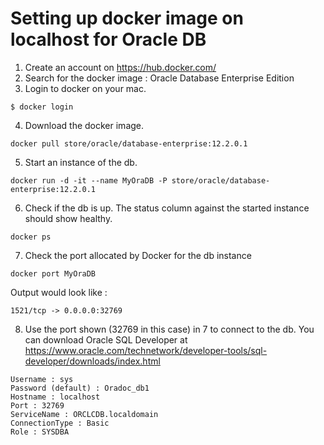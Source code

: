 # Setting up docker image on localhost for Oracle DB

1. Create an account on https://hub.docker.com/
2. Search for the docker image : Oracle Database Enterprise Edition
3. Login to docker on your mac.
```
$ docker login
```
4. Download the docker image.
```
docker pull store/oracle/database-enterprise:12.2.0.1
```
5. Start an instance of the db.
```
docker run -d -it --name MyOraDB -P store/oracle/database-enterprise:12.2.0.1
```
6. Check if the db is up. The status column against the started instance should show healthy.
```
docker ps
```
7. Check the port allocated by Docker for the db instance
```
docker port MyOraDB
```
Output would look like : 
```
1521/tcp -> 0.0.0.0:32769
```
8. Use the port shown (32769 in this case) in 7 to connect to the db.
You can download Oracle SQL Developer at https://www.oracle.com/technetwork/developer-tools/sql-developer/downloads/index.html
```
Username : sys
Password (default) : Oradoc_db1
Hostname : localhost
Port : 32769
ServiceName : ORCLCDB.localdomain
ConnectionType : Basic
Role : SYSDBA
```
